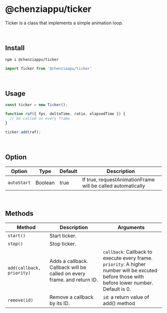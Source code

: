 # @chenziappu/ticker

Ticker is a class that implements a simple animation loop.

<br>

## Install

```sh
npm i @chenziappu/ticker
```
```js
import Ticker from '@chenziaapu/ticker'
```

<br>

## Usage

```js
const ticker = new Ticker();

function raf({ fps, deltaTime, ratio, elapsedTime }) {
  // be called on every frame
}

ticker.add(raf);
```

<br>

## Option

|Option   |Type   |Default|Description|
|---------|-------|-------|-----------|
|`autoStart`|Boolean|true   |If true, requestAnimationFrame will be called automatically|

<br>

## Methods

|Method|Description|Arguments|
|------|-----------|---------|
|`start()`|Start ticker.||
|`stop()`|Stop ticker.||
|`add(callback, priority)`|Adds a callback. Callback will be called on every frame. and return ID.|`callback`: Callback to execute every frame.<br>`priority`: A higher number will be excuted before those with before lower number. Default is 0.|
|`remove(id)`|Remove a callback by its ID.|`id`: a return value of add() method|

<br>